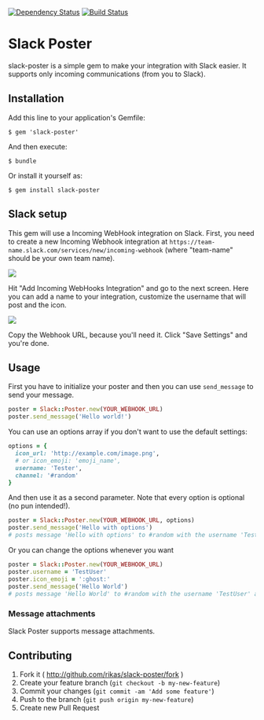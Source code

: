 [![Dependency Status](https://gemnasium.com/rikas/slack-poster.svg)](https://gemnasium.com/rikas/slack-poster)
[![Build Status](https://travis-ci.org/rikas/slack-poster.svg?branch=master)](https://travis-ci.org/rikas/slack-poster)

# Slack Poster

slack-poster is a simple gem to make your integration with Slack easier. It supports only incoming
communications (from you to Slack).

## Installation

Add this line to your application's Gemfile:

```console
$ gem 'slack-poster'
```

And then execute:

```console
$ bundle
```

Or install it yourself as:

```console
$ gem install slack-poster
```

## Slack setup

This gem will use a Incoming WebHook integration on Slack. First, you need to create a new
Incoming Webhook integration at `https://team-name.slack.com/services/new/incoming-webhook` (where
"team-name" should be your own team name).

![](http://cl.ly/image/2D2Y0x2B2847/slack_setup1.png)

Hit "Add Incoming WebHooks Integration" and go to the next screen. Here you can add a name to your
integration, customize the username that will post and the icon.

![](http://cl.ly/image/2s3r343K0w3T/slack_setup2.png)

Copy the Webhook URL, because you'll need it. Click "Save Settings" and you're done.

## Usage

First you have to initialize your poster and then you can use `send_message` to send your message.

```ruby
poster = Slack::Poster.new(YOUR_WEBHOOK_URL)
poster.send_message('Hello world!')
```

You can use an options array if you don't want to use the default settings:

```ruby
options = {
  icon_url: 'http://example.com/image.png',
  # or icon_emoji: 'emoji_name',
  username: 'Tester',
  channel: '#random'
}
```

And then use it as a second parameter. Note that every option is optional (no pun intended!).

```ruby
poster = Slack::Poster.new(YOUR_WEBHOOK_URL, options)
poster.send_message('Hello with options')
# posts message 'Hello with options' to #random with the username 'Tester'
```

Or you can change the options whenever you want

```ruby
poster = Slack::Poster.new(YOUR_WEBHOOK_URL)
poster.username = 'TestUser'
poster.icon_emoji = ':ghost:'
poster.send_message('Hello World')
# posts message 'Hello World' to #random with the username 'TestUser' and ghost emoji as avatar
```

### Message attachments

Slack Poster supports message attachments.

## Contributing

1. Fork it ( http://github.com/rikas/slack-poster/fork )
2. Create your feature branch (`git checkout -b my-new-feature`)
3. Commit your changes (`git commit -am 'Add some feature'`)
4. Push to the branch (`git push origin my-new-feature`)
5. Create new Pull Request
